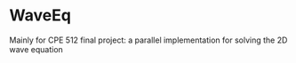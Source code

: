 # WaveEq
Mainly for CPE 512 final project: a parallel implementation for solving the 2D wave equation
